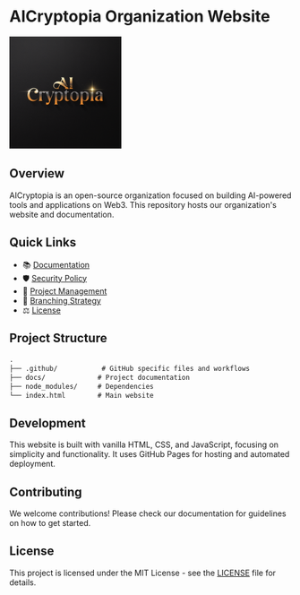 # AICryptopia Organization Website

<img src="aicryptopia-logo.png" alt="AICryptopia Logo" width="200"/>

## Overview
AICryptopia is an open-source organization focused on building AI-powered tools and applications on Web3. This repository hosts our organization's website and documentation.

## Quick Links
- 📚 [Documentation](docs/README.md)
- 🛡️ [Security Policy](docs/SECURITY.md)
- 📝 [Project Management](.github/PROJECT_MANAGEMENT.md)
- 🌿 [Branching Strategy](docs/BRANCHING_STRATEGY.md)
- ⚖️ [License](LICENSE)

## Project Structure
```
.
├── .github/           # GitHub specific files and workflows
├── docs/             # Project documentation
├── node_modules/     # Dependencies
└── index.html        # Main website
```

## Development
This website is built with vanilla HTML, CSS, and JavaScript, focusing on simplicity and functionality. It uses GitHub Pages for hosting and automated deployment.

## Contributing
We welcome contributions! Please check our documentation for guidelines on how to get started.

## License
This project is licensed under the MIT License - see the [LICENSE](LICENSE) file for details. 